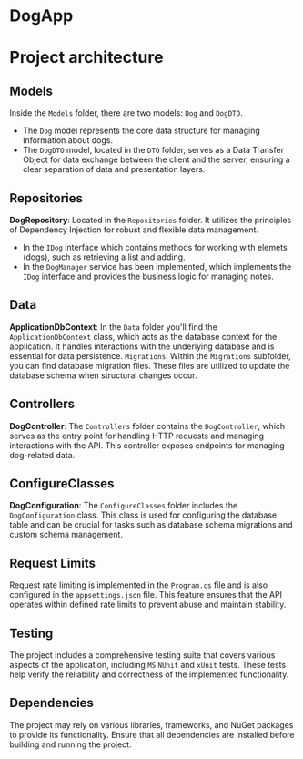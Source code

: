 # DogApp

# Project architecture

## Models

Inside the `Models` folder, there are two models: `Dog` and `DogDTO`.
- The `Dog` model represents the core data structure for managing information about dogs.
- The `DogDTO` model, located in the `DTO` folder, serves as a Data Transfer Object for data exchange between the client and the server, ensuring a clear separation of data and presentation layers.

## Repositories

**DogRepository**: Located in the `Repositories` folder. It utilizes the principles of Dependency Injection for robust and flexible data management.
- In the `IDog` interface which contains methods for working with elemets (dogs), such as retrieving a list and adding.
- In the `DogManager` service has been implemented, which implements the `IDog` interface and provides the business logic for managing notes. 

## Data

**ApplicationDbContext**: In the `Data` folder you'll find the `ApplicationDbContext` class, which acts as the database context for the application. It handles interactions with the underlying database and is essential for data persistence.
`Migrations`: Within the `Migrations` subfolder, you can find database migration files. These files are utilized to update the database schema when structural changes occur.

## Controllers

**DogController**: The `Controllers` folder contains the `DogController`, which serves as the entry point for handling HTTP requests and managing interactions with the API. This controller exposes endpoints for managing dog-related data.

## ConfigureClasses

**DogConfiguration**: The `ConfigureClasses` folder includes the `DogConfiguration` class. This class is used for configuring the database table and can be crucial for tasks such as database schema migrations and custom schema management.

## Request Limits
Request rate limiting is implemented in the `Program.cs` file and is also configured in the `appsettings.json` file. This feature ensures that the API operates within defined rate limits to prevent abuse and maintain stability.

## Testing

The project includes a comprehensive testing suite that covers various aspects of the application, including `MS` `NUnit` and `xUnit` tests. These tests help verify the reliability and correctness of the implemented functionality.

## Dependencies

The project may rely on various libraries, frameworks, and NuGet packages to provide its functionality. Ensure that all dependencies are installed before building and running the project.
